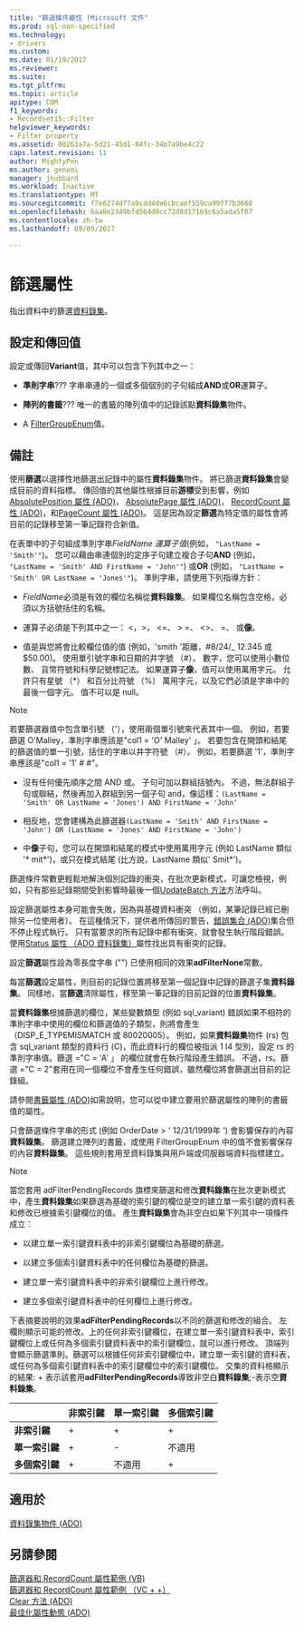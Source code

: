 ```yaml
---
title: "篩選條件屬性 |Microsoft 文件"
ms.prod: sql-non-specified
ms.technology:
- drivers
ms.custom: 
ms.date: 01/19/2017
ms.reviewer: 
ms.suite: 
ms.tgt_pltfrm: 
ms.topic: article
apitype: COM
f1_keywords:
- Recordset15::Filter
helpviewer_keywords:
- Filter property
ms.assetid: 80263a7a-5d21-45d1-84fc-34b7a9be4c22
caps.latest.revision: 11
author: MightyPen
ms.author: genemi
manager: jhubbard
ms.workload: Inactive
ms.translationtype: MT
ms.sourcegitcommit: f7e6274d77a9cdd4de6cbcaef559ca99f77b3608
ms.openlocfilehash: 6aa8e2349bfd564d0cc72d8d17169c6a5ada5f07
ms.contentlocale: zh-tw
ms.lasthandoff: 09/09/2017

---
```

# <a name="filter-property"></a>篩選屬性
指出資料中的篩選[資料錄集](../../../ado/reference/ado-api/recordset-object-ado.md)。  
  
## <a name="settings-and-return-values"></a>設定和傳回值  
 設定或傳回**Variant**值，其中可以包含下列其中之一：  
  
-   **準則字串**??? 字串串連的一個或多個個別的子句組成**AND**或**OR**運算子。  
  
-   **陣列的書籤**??? 唯一的書籤的陣列值中的記錄該點**資料錄集**物件。  
  
-   A [FilterGroupEnum](../../../ado/reference/ado-api/filtergroupenum.md)值。  
  
## <a name="remarks"></a>備註  
 使用**篩選**以選擇性地篩選出記錄中的屬性**資料錄集**物件。 將已篩選**資料錄集**會變成目前的資料指標。 傳回值的其他屬性根據目前**游標**受到影響，例如[AbsolutePosition 屬性 (ADO)](../../../ado/reference/ado-api/absoluteposition-property-ado.md)， [AbsolutePage 屬性 (ADO)](../../../ado/reference/ado-api/absolutepage-property-ado.md)， [RecordCount 屬性 (ADO)](../../../ado/reference/ado-api/recordcount-property-ado.md)，和[PageCount 屬性 (ADO)](../../../ado/reference/ado-api/pagecount-property-ado.md)。 這是因為設定**篩選**為特定值的屬性會將目前的記錄移至第一筆記錄符合新值。  
  
 在表單中的子句組成準則字串*FieldName 運算子值*(例如， `"LastName = 'Smith'"`)。 您可以藉由串連個別的定序子句建立複合子句**AND** (例如， `"LastName = 'Smith' AND FirstName = 'John'"`) 或**OR** (例如， `"LastName = 'Smith' OR LastName = 'Jones'"`)。 準則字串，請使用下列指導方針：  
  
-   *FieldName*必須是有效的欄位名稱從**資料錄集**。 如果欄位名稱包含空格，必須以方括號括住的名稱。  
  
-   運算子必須是下列其中之一： \<，>， \<=、 > =、 <>、 =、 或**像**。  
  
-   值是與您將會比較欄位值的值 (例如，'smith '距離，#8/24/&#95; 12.345 或 $50.00)。 使用單引號字串和日期的井字號 （#）。 數字，您可以使用小數位數、 貨幣符號和科學記號標記法。 如果運算子**像**，值可以使用萬用字元。 允許只有星號 （*） 和百分比符號 （%） 萬用字元，以及它們必須是字串中的最後一個字元。 值不可以是 null。  
  
> [!NOTE]
>  若要篩選器值中包含單引號 （'），使用兩個單引號來代表其中一個。 例如，若要篩選 O'Malley，準則字串應該是"col1 = 'O' Malley' 」。 若要包含在開頭和結尾的篩選值的單一引號，括住的字串以井字符號 （#）。 例如，若要篩選 '1'，準則字串應該是"col1 = '1' # #"。  
  
-   沒有任何優先順序之間 AND 或。 子句可加以群組括號內。 不過，無法群組子句或聯結，然後再加入群組到另一個子句 and，像這樣：`(LastName = 'Smith' OR LastName = 'Jones') AND FirstName = 'John'`  
  
-   相反地，您會建構為此篩選器`(LastName = 'Smith' AND FirstName = 'John') OR (LastName = 'Jones' AND FirstName = 'John')`  
  
-   中**像**子句，您可以在開頭和結尾的模式中使用萬用字元 (例如 LastName 類似 '* mit\*')，或只在模式結尾 (比方說，LastName 類似' Smit\*')。  
  
 篩選條件常數更輕鬆地解決個別記錄的衝突，在批次更新模式，可讓您檢視，例如，只有那些記錄期間受到影響時最後一個[UpdateBatch 方法](../../../ado/reference/ado-api/updatebatch-method.md)方法呼叫。  
  
 設定篩選屬性本身可能會失敗，因為與基礎資料衝突 （例如，某筆記錄已經已刪除另一位使用者）。 在這種情況下，提供者所傳回的警告，[錯誤集合 (ADO)](../../../ado/reference/ado-api/errors-collection-ado.md)集合但不停止程式執行。 只有當要求的所有記錄中都有衝突，就會發生執行階段錯誤。 使用[Status 屬性 （ADO 資料錄集）](../../../ado/reference/ado-api/status-property-ado-recordset.md)屬性找出具有衝突的記錄。  
  
 設定**篩選**屬性設為零長度字串 ("") 已使用相同的效果**adFilterNone**常數。  
  
 每當**篩選**設定屬性，則目前的記錄位置將移至第一個記錄中記錄的篩選子集**資料錄集**。 同樣地，當**篩選**清除屬性，移至第一筆記錄的目前記錄的位置**資料錄集**。  
  
 當**資料錄集**根據篩選的欄位，某些變數類型 (例如 sql_variant) 錯誤如果不相符的準則字串中使用的欄位和篩選值的子類型，則將會產生 （DISP_E_TYPEMISMATCH 或 80020005）。 例如，如果**資料錄集**物件 (rs) 包含 sql_variant 類型的資料行 (C)，而此資料行的欄位被指派 1 I4 型別，設定 rs 的準則字串值。篩選 ="C = 'A' 」 的欄位就會在執行階段產生錯誤。 不過，rs。篩選 ="C = 2"套用在同一個欄位不會產生任何錯誤，雖然欄位將會篩選出目前的記錄組。  
  
 請參閱[書籤屬性 (ADO)](../../../ado/reference/ado-api/bookmark-property-ado.md)如需說明，您可以從中建立要用於篩選屬性的陣列的書籤值的屬性。  
  
 只會篩選條件字串的形式 (例如 OrderDate > ' 12/31/1999年 ') 會影響保存的內容**資料錄集**。 篩選建立陣列的書籤，或使用 FilterGroupEnum 中的值不會影響保存的內容**資料錄集**。 這些規則套用至資料錄集與用戶端或伺服器端資料指標建立。  
  
> [!NOTE]
>  當您套用 adFilterPendingRecords 旗標來篩選和修改**資料錄集**在批次更新模式中，產生**資料錄集**如果篩選為基礎的索引鍵的欄位是空的建立單一索引鍵的資料表和修改已根據索引鍵欄位的值。 產生**資料錄集**會為非空白如果下列其中一項條件成立：  
  
-   以建立單一索引鍵資料表中的非索引鍵欄位為基礎的篩選。  
  
-   以建立多個索引鍵資料表中的任何欄位為基礎的篩選。  
  
-   建立單一索引鍵資料表中的非索引鍵欄位上進行修改。  
  
-   建立多個索引鍵資料表中的任何欄位上進行修改。  
  
 下表摘要說明的效果**adFilterPendingRecords**以不同的篩選和修改的組合。 左欄則顯示可能的修改。上的任何非索引鍵欄位，在建立單一索引鍵資料表中，索引鍵欄位上或任何為多個索引鍵資料表中的索引鍵欄位，就可以進行修改。 頂端列會顯示篩選準則。篩選可以根據任何非索引鍵欄位中，建立單一索引鍵的資料表，或任何為多個索引鍵資料表中的索引鍵欄位中的索引鍵欄位。 交集的資料格顯示的結果: + 表示該套用**adFilterPendingRecords**導致非空白**資料錄集**;-表示空**資料錄集**。  
  
||非索引鍵|單一索引鍵|多個索引鍵|  
|-|--------------|----------------|-------------------|  
|**非索引鍵**|+|+|+|  
|**單一索引鍵**|+|-|不適用|  
|**多個索引鍵**|+|不適用|+|  
  
## <a name="applies-to"></a>適用於  
 [資料錄集物件 (ADO)](../../../ado/reference/ado-api/recordset-object-ado.md)  
  
## <a name="see-also"></a>另請參閱  
 [篩選器和 RecordCount 屬性範例 (VB)](../../../ado/reference/ado-api/filter-and-recordcount-properties-example-vb.md)   
 [篩選器和 RecordCount 屬性範例 （VC + +）](../../../ado/reference/ado-api/filter-and-recordcount-properties-example-vc.md)   
 [Clear 方法 (ADO)](../../../ado/reference/ado-api/clear-method-ado.md)   
 [最佳化屬性動態 (ADO)](../../../ado/reference/ado-api/optimize-property-dynamic-ado.md)


